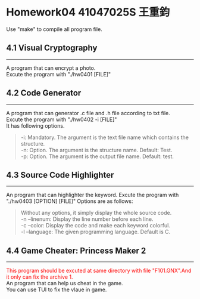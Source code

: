 # Homework04 41047025S 王重鈞

Use "make" to compile all program file.

## 4.1 Visual Cryptography
---
A program that can encrypt a photo.  
Excute the program with "./hw0401 [FILE]"  

## 4.2 Code Generator
---
A program that can generator .c file and .h file according to txt file.  
Excute the program with "./hw0402 -i [FILE]"  
It has following options.  
> -i: Mandatory. The argument is the text file name which contains the structure.  
> -n: Option. The argument is the structure name. Default: Test.  
> -p: Option. The argument is the output file name. Default: test.  

## 4.3 Source Code Highlighter
---
An program that can highlighter the keyword.
Excute the program with "./hw0403 [OPTION] [FILE]"
Options are as follows:
> Without any options, it simply display the whole source code.  
> -n –linenum: Display the line number before each line.  
> -c –color: Display the code and make each keyword colorful.  
> -l –language: The given programming language. Default is C.  

## 4.4 Game Cheater: Princess Maker 2
---
<font color=#FF0000>This program should be excuted at same directory with file "F101.GNX".And it only can fix the archive 1.</font>  
An program that can help us cheat in the game.  
You can use TUI to fix the vlaue in game.  